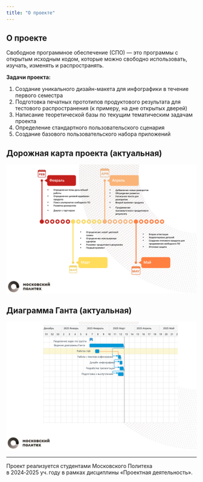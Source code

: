 ```yaml
---
title: "О проекте"
---
```


## О проекте

Свободное программное обеспечение (СПО) — это программы с открытым исходным кодом, которые можно свободно использовать, изучать, изменять и распространять.

**Задачи проекта:**

1. Создание уникального дизайн-макета для инфографики в течение первого
семестра
2. Подготовка печатных прототипов продуктового результата для тестового
распространения (к примеру, на дне открытых дверей)
3. Написание теоретической базы по текущим тематическим задачам проекта
4. Определение стандартного пользовательского сценария
5. Создание базового пользовательского набора приложений

## Дорожная карта проекта (актуальная)

![Дорожная карта проекта за 2025 год](/images/road_map_2025.png)

## Диаграмма Ганта (актуальная)

![Диаграмма Ганта проекта за 2025 год](/images/gant_diag_2025.png)
___
Проект реализуется студентами Московского Политеха в 2024‑2025 уч. году в рамках дисциплины «Проектная деятельность».